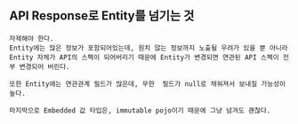 ## API Response로 Entity를 넘기는 것

    자제해야 한다.
    Entity에는 많은 정보가 포함되어있는데, 원치 않는 정보까지 노출될 우려가 있을 뿐 아니라
    Entity 자체가 API의 스펙이 되어버리기 때문에 Entity가 변경되면 연관된 API 스펙이 전부 변경되어 버린다.

    또한 Entity에는 연관관계 필드가 많은데, 무한  필드가 null로 채워져서 보내질 가능성이 높다.

    마지막으로 Embedded 값 타입은, immutable pojo이기 때문에 그냥 넘겨도 괜찮다.
